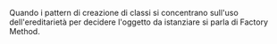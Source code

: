 Quando i pattern di creazione di classi si concentrano sull'uso dell'ereditarietà per decidere l'oggetto da istanziare si parla di Factory Method.